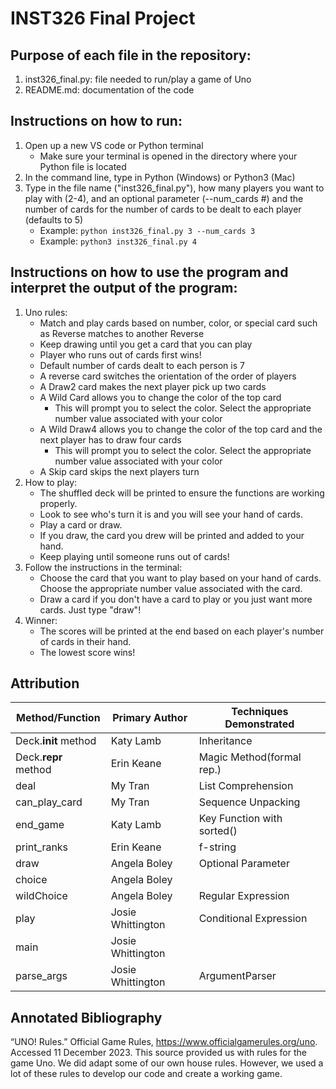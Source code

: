 # **INST326 Final Project**
## Purpose of each file in the repository:
1. inst326_final.py: file needed to run/play a game of Uno
2. README.md: documentation of the code

## Instructions on how to run:
1. Open up a new VS code or Python terminal
    - Make sure your terminal is opened in the directory where your Python file is located
2. In the command line, type in Python (Windows) or Python3 (Mac)
3. Type in the file name ("inst326_final.py"), how many players you want to play with (2-4),
    and an optional parameter (--num_cards #) and the number of cards for the 
    number of cards to be dealt to each player (defaults to 5)
    - Example: `python inst326_final.py 3 --num_cards 3`
    - Example: `python3 inst326_final.py 4`

## Instructions on how to use the program and interpret the output of the program:
1. Uno rules: 
    - Match and play cards based on number, color, or special card such as
        Reverse matches to another Reverse
    - Keep drawing until you get a card that you can play
    - Player who runs out of cards first wins!
    - Default number of cards dealt to each person is 7
    - A reverse card switches the orientation of the order of players
    - A Draw2 card makes the next player pick up two cards
    - A Wild Card allows you to change the color of the top card
        - This will prompt you to select the color. Select the appropriate
            number value associated with your color
    - A Wild Draw4 allows you to change the color of the top card and
        the next player has to draw four cards
        - This will prompt you to select the color. Select the appropriate
            number value associated with your color
    - A Skip card skips the next players turn 
2. How to play:
    - The shuffled deck will be printed to ensure the functions are working properly.
    - Look to see who's turn it is and you will see your hand of cards. 
    - Play a card or draw. 
    - If you draw, the card you drew will be printed and added to your hand.
    - Keep playing until someone runs out of cards!
3. Follow the instructions in the terminal:
    - Choose the card that you want to play based on your hand of cards. Choose
        the appropriate number value associated with the card.
    - Draw a card if you don't have a card to play or you just want more cards.
        Just type "draw"!
4. Winner:
    - The scores will be printed at the end based on each player's number of 
        cards in their hand. 
    - The lowest score wins!

## Attribution
| Method/Function | Primary Author | Techniques Demonstrated |
| --------------- | -------------- | ----------------------- |
| Deck.__init__ method| Katy Lamb     | Inheritance   |
| Deck.__repr__ method    | Erin Keane     | Magic Method(formal rep.)|
|deal  |  My Tran | List Comprehension |
|can_play_card  | My Tran | Sequence Unpacking |
| end_game | Katy Lamb | Key Function with sorted() |
| print_ranks | Erin Keane | f-string |
|draw | Angela Boley | Optional Parameter |
| choice | Angela Boley |                  |
| wildChoice | Angela Boley | Regular Expression |
| play | Josie Whittington | Conditional Expression |
| main | Josie Whittington |                        |
| parse_args | Josie Whittington | ArgumentParser |

## Annotated Bibliography
“UNO! Rules.” Official Game Rules, https://www.officialgamerules.org/uno. Accessed 11 December 2023.
	This source provided us with rules for the game Uno. We did adapt some of our own house rules. However, we used a lot of these rules to develop our code and create a working game. 
